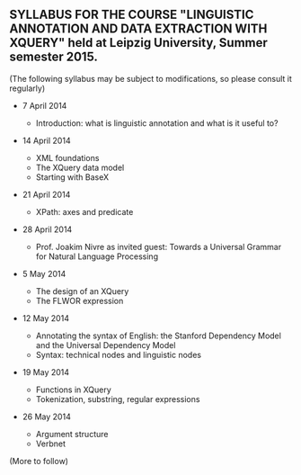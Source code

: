 ## SYLLABUS FOR THE COURSE "LINGUISTIC ANNOTATION AND DATA EXTRACTION WITH XQUERY" held at Leipzig University, Summer semester 2015.

(The following syllabus may be subject to modifications, so please consult it regularly)


* 7 April 2014
    * Introduction: what is linguistic annotation and what is it useful to?

* 14 April 2014
    * XML foundations
    * The XQuery data model
    * Starting with BaseX

* 21 April 2014
  * XPath: axes and predicate

* 28 April 2014
  * Prof. Joakim Nivre as invited guest: Towards a Universal Grammar for Natural Language Processing

* 5 May 2014 
  * The design of an XQuery
  * The FLWOR expression

* 12 May 2014
  * Annotating the syntax of English: the Stanford Dependency Model and the Universal Dependency Model
  * Syntax: technical nodes and linguistic nodes

* 19 May 2014
  * Functions in XQuery
  * Tokenization, substring, regular expressions

* 26 May 2014
  * Argument structure
  * Verbnet

(More to follow)


